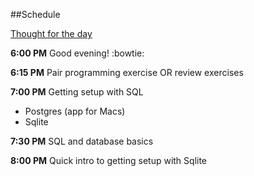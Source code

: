 ##Schedule

[Thought for the day](https://twitter.com/tottinge/status/697492167741276160)

**6:00 PM** Good evening! :bowtie:

**6:15 PM** Pair programming exercise OR review exercises

**7:00 PM** Getting setup with SQL
* Postgres (app for Macs)
* Sqlite

**7:30 PM** SQL and database basics

**8:00 PM** Quick intro to getting setup with Sqlite
